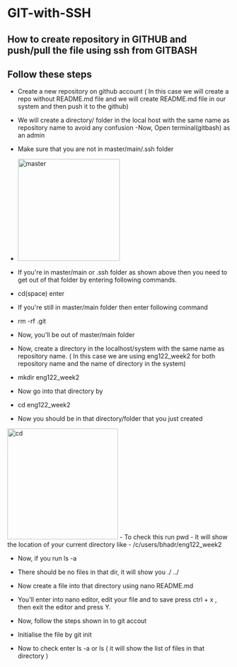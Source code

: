 # GIT-with-SSH


## How to create repository in GITHUB and push/pull the file using ssh from GITBASH
## Follow these steps

- Create a new repository on github account ( In this case we will create a repo without README.md file and we will create README.md file in our system and then push it to the github)

- We will create a directory/ folder in the local host with the same name as repository name to avoid any confusion
-Now, Open terminal(gitbash) as an admin
- Make sure that you are not in master/main/.ssh folder
- <img width="230" alt="master" src="https://user-images.githubusercontent.com/110182832/182131299-d81eb1a4-79a2-4f6e-ba14-1bf62dae4628.png">

- If you're in master/main or .ssh folder as shown above then you need to get out of that folder by entering following commands.
- cd(space) enter
- If you're still in master/main folder then enter following command

- rm -rf .git 
- Now, you'll be out of master/main folder

- Now, create a directory in the localhost/system with the same name as repository name. ( In this case we are using eng122_week2 for both repository name and the name of directory in the system)
- mkdir eng122_week2
- Now go into that directory by
- cd eng122_week2

- Now you should be in that directory/folder that you just created 

<img width="250" alt="cd" src="https://user-images.githubusercontent.com/110182832/182132303-686c3410-3584-43a9-a98f-18bac7a11fe0.png">
- To check this run 
pwd 
- It will show the location of your current directory like
- /c/users/bhadr/eng122_week2

- Now, if you run
 ls -a
 - There should be no files in that dir, it will show you ./ ../
 
 - Now create a file into that directory using 
   nano README.md
 - You'll enter into nano editor, edit your file and to save press ctrl + x , then exit the editor and press Y.
 
 - Now, follow the steps shown in to git accout 
 
 - Initialise the file by
   git init 
 - Now to check enter 
   ls -a or ls ( it will show the list of files in that directory )
   


